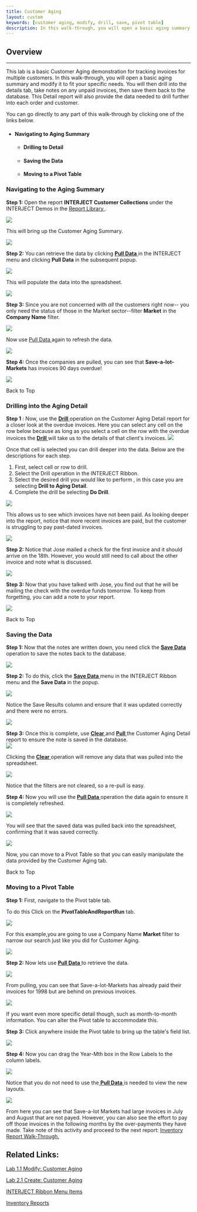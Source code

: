 ```yaml
---
title: Customer Aging
layout: custom
keywords: [customer aging, modify, drill, save, pivot table]
description: In this walk-through, you will open a basic aging summary and modify it to fit your specific needs. You will then drill into the details tab, take notes on any unpaid invoices, then save them back to the database.
---
```

##  **Overview**
---

This lab is a basic Customer Aging demonstration for tracking invoices for multiple customers. In this walk-through, you will open a basic aging summary and modify it to fit your specific needs. You will then drill into the details tab, take notes on any unpaid invoices, then save them back to the database. This Detail report will also provide the data needed to drill further into each order and customer. 

You can go directly to any part of this walk-through by clicking one of the links below.   


  * ####  Navigating to Aging Summary 

    * ####  Drilling to Detail 

    * ####  Saving the Data 

    * ####  Moving to a Pivot Table 

###  Navigating to the Aging Summary 

**Step 1:** Open the report **INTERJECT Customer Collections** under the INTERJECT Demos  in the [ Report Library ](https://interject.atlassian.net/wiki/display/ID/Report+Library+Basics) . 

![](attachments/128091294/129568273.png)

This will bring up the Customer Aging Summary. 

![](attachments/128091294/128404716.png)

**Step 2:** You can retrieve the data by clicking  [ **Pull Data** ](/wPortal/INTERJECT-Ribbon-Menu-Items_83689479.html) in the INTERJECT menu and clicking **Pull Data** in the subsequent popup. 

![](attachments/128091294/128369916.png)

This will populate the data into the spreadsheet. 

![](attachments/128091294/128324822.png)

**Step 3:** Since you are not concerned with _all_ the customers right now-- you only need the status of those in the Market sector--filter **Market** in the **Company Name** filter. 

![](attachments/128091294/128361857.png)

Now use [ Pull Data ](/wPortal/INTERJECT-Ribbon-Menu-Items_83689479.html) again to refresh the data. 

![](attachments/128091294/128369955.png)

**Step 4:** Once the companies are pulled, you can see that **Save-a-lot-Markets** has invoices 90 days overdue! 

![](attachments/128091294/128222021.png)

Back to Top 

###  Drilling into the Aging Detail 

**Step 1** : Now, use the [ **Drill** ](https://interject.atlassian.net/wiki/display/ID/Interject+Ribbon+Menu+Items#InterjectRibbonMenuItems-DrillData) operation  on the Customer Aging Detail report for a closer look at the overdue invoices. Here you can select any cell on the row below because as long as you select a cell on the row with the overdue invoices the [ **Drill** ](https://interject.atlassian.net/wiki/content-only/viewpage.action?pageId=83689479&iframeId=fallback-mode&user_key=ff8080814d41a454014d440734dd0001&user_id=MariaH&xdm_e=https://interject.atlassian.net/&xsm_c=fallback-mode-fake-key__7710171127443668&cp=/wiki&cv=0.0.0-fallback-mode&lic=none#InterjectRibbonMenuItems-DrillData)will take us to the details of that client's invoices.  ![](attachments/128091294/128363066.png)   

Once that cell is selected you can drill deeper into the data. Below are the descriptions for each step. 

  1. First, select cell or row to drill. 
  2. Select the Drill operation in the INTERJECT Ribbon.  
  3. Select the desired drill you would like to perform , in this case you are selecting **Drill to Aging Detail**.
  4. Complete the drill be selecting **Do Drill**.

![](attachments/128091294/128376566.png)   

This allows us to see which invoices have not been paid. As looking deeper into the report, notice that more recent invoices are paid, but the customer is struggling to pay past-dated invoices. 

![](attachments/128091294/128370262.png)

**Step 2:** Notice that Jose mailed a check for the first invoice and it should arrive on the 18th. However, you would still need to call about the other invoice and note what is discussed. 

![](attachments/128091294/128370300.png)

**Step 3:** Now that you have talked with Jose, you find out that he will be mailing the check with the overdue funds tomorrow. To keep from forgetting, you can add a note to your report. 

![](attachments/128091294/129568522.png)

Back to Top 

###  Saving the Data 

**Step 1:** Now that the notes are written down, you need click the [ **Save Data** ](https://interject.atlassian.net/wiki/display/ID/Interject+Ribbon+Menu+Items#InterjectRibbonMenuItems-SaveData) operation to save the notes back to the database. 

![](attachments/128091294/129568557.png)

**Step 2:** To do this, click the [ **Save Data** ](https://interject.atlassian.net/wiki/display/ID/Interject+Ribbon+Menu+Items#InterjectRibbonMenuItems-SaveData) menu in the INTERJECT Ribbon menu and the **Save Data** in the popup. 

![](attachments/128091294/128370470.png)

Notice the Save Results column and ensure that it was updated correctly and there were no errors.   

![](attachments/128091294/128370649.png)

**Step 3:** Once this is complete, use [ **Clear** ](https://interject.atlassian.net/wiki/content-only/viewpage.action?pageId=83689479&iframeId=fallback-mode&user_key=ff8080814d41a454014d440734dd0001&user_id=MariaH&xdm_e=https://interject.atlassian.net/&xsm_c=fallback-mode-fake-key__7710171127443668&cp=/wiki&cv=0.0.0-fallback-mode&lic=none#InterjectRibbonMenuItems-PullData) and [ **Pull** ](https://interject.atlassian.net/wiki/content-only/viewpage.action?pageId=83689479&iframeId=fallback-mode&user_key=ff8080814d41a454014d440734dd0001&user_id=MariaH&xdm_e=https://interject.atlassian.net/&xsm_c=fallback-mode-fake-key__7710171127443668&cp=/wiki&cv=0.0.0-fallback-mode&lic=none#InterjectRibbonMenuItems-PullData) the Customer Aging Detail report to ensure the note is saved in the database.    
![](attachments/128091294/128370922.png)

Clicking the [ **Clear** ](https://interject.atlassian.net/wiki/content-only/viewpage.action?pageId=83689479&iframeId=fallback-mode&user_key=ff8080814d41a454014d440734dd0001&user_id=MariaH&xdm_e=https://interject.atlassian.net/&xsm_c=fallback-mode-fake-key__4258975169163317&cp=/wiki&cv=0.0.0-fallback-mode&lic=none#InterjectRibbonMenuItems-PullData) operation will remove any data that was pulled into the spreadsheet. 

![](attachments/128091294/128362550.png)   

Notice that the filters are not cleared, so a re-pull is easy. 

**Step 4:** Now you will use the [ **Pull Data** ](https://interject.atlassian.net/wiki/display/ID/Interject+Ribbon+Menu+Items#InterjectRibbonMenuItems-PullData) operation the data again to ensure it is completely refreshed. 

![](attachments/128091294/128371129.png)

You will see that the saved data was pulled back into the spreadsheet, confirming that it was saved correctly. 

![](attachments/128091294/128380536.png)

Now, you can move to a Pivot Table so that you can easily manipulate the data provided by the Customer Aging tab. 

Back to Top 

###  Moving to a Pivot Table 

**Step 1:** First, navigate to the Pivot table tab. 

To do this Click on the **PivotTableAndReportRun** tab. 

![](attachments/128091294/128362930.png)
  
For this example,you are going to use a Company Name **Market** filter to narrow our search just like you did for Customer Aging. 

![](attachments/128091294/128361333.png?width=880)   

**Step 2:** Now lets use [ **Pull Data** ](https://interject.atlassian.net/wiki/content-only/viewpage.action?pageId=83689479&iframeId=fallback-mode&user_key=ff8080814d41a454014d440734dd0001&user_id=MariaH&xdm_e=https://interject.atlassian.net/&xsm_c=fallback-mode-fake-key__7710171127443668&cp=/wiki&cv=0.0.0-fallback-mode&lic=none#InterjectRibbonMenuItems-PullData) to retrieve the data. 

![](attachments/128091294/129568892.png?width=857)

From pulling, you can see that Save-a-lot-Markets has already paid their invoices for 1998 but are behind on previous invoices. 

![](attachments/128091294/128371693.png)

If you want even more specific detail though, such as month-to-month information. You can alter the Pivot table to accommodate this. 

**Step 3:** Click anywhere inside the Pivot table to bring up the table's field list. 

![](attachments/128091294/128361591.png)   

**Step 4:** Now you can drag the Year-Mth box in the Row Labels to the column labels. 

![](attachments/128091294/128298833.gif?width=200)

Notice that you do not need to use the[ **Pull Data** ](https://interject.atlassian.net/wiki/content-only/viewpage.action?pageId=83689479&iframeId=fallback-mode&user_key=ff8080814d41a454014d440734dd0001&user_id=MariaH&xdm_e=https://interject.atlassian.net/&xsm_c=fallback-mode-fake-key__7710171127443668&cp=/wiki&cv=0.0.0-fallback-mode&lic=none#InterjectRibbonMenuItems-PullData) is needed to view the new layouts. 

![](attachments/128091294/128299178.png)

From here you can see that Save-a-lot Markets had large invoices in July and August that are not payed. However, you can also see the effort to pay off those invoices in the following months by the over-payments they have made.  Take note of this activity and proceed to the next report: [ Inventory Report Walk-Through. ](https://interject.atlassian.net/wiki/display/ID/Inventory+Reports)

##  Related Links: 

[ Lab 1.1 Modify: Customer Aging ](/wGetStarted/128428927.html)

[ Lab 2.1 Create: Customer Aging ](/wGetStarted/128429314.html)

[ INTERJECT Ribbon Menu Items ](INTERJECT-Ribbon-Menu-Items_83689479.html)

[ Inventory Reports ](/wAbout/Inventory-Reports_128091499.html)

  

